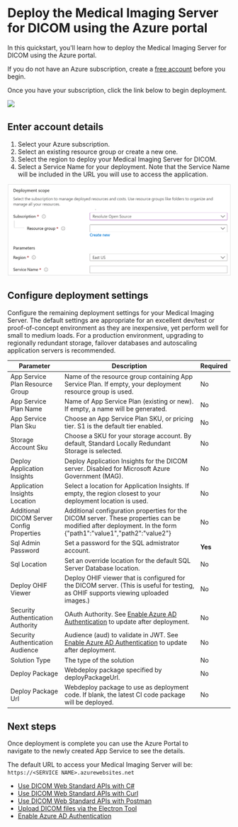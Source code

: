 # Deploy the Medical Imaging Server for DICOM using the Azure portal

In this quickstart, you'll learn how to deploy the Medical Imaging Server for DICOM using the Azure portal.

If you do not have an Azure subscription, create a [free account](https://azure.microsoft.com/free) before you begin.

Once you have your subscription, click the link below to begin deployment.

<a href="https://portal.azure.com/#create/Microsoft.Template/uri/https%3A%2F%2Fdcmcistorage.blob.core.windows.net%2Fcibuild%2Fdefault-azuredeploy.json" target="_blank">
    <img src="https://azuredeploy.net/deploybutton.png"/>
</a>

## Enter account details

1. Select your Azure subscription.
1. Select an existing resource group or create a new one.
1. Select the region to deploy your Medical Imaging Server for DICOM.
1. Select a Service Name for your deployment. Note that the Service Name will be included in the URL you will use to access the application.

![required-deployment-config](../images/required-deployment.png)

## Configure deployment settings

Configure the remaining deployment settings for your Medical Imaging Server. The default settings are appropriate for an excellent dev/test or proof-of-concept environment as they are inexpensive, yet perform well for small to medium loads. For a production environment, upgrading to regionally redundant storage, failover databases and autoscaling application servers is recommended.

| Parameter | Description | Required |
|-|-|-|
| App Service Plan Resource Group | Name of the resource group containing App Service Plan. If empty, your deployment resource group is used. | No |
| App Service Plan Name | Name of App Service Plan (existing or new). If empty, a name will be generated. | No |
| App Service Plan Sku | Choose an App Service Plan SKU, or pricing tier. S1 is the default tier enabled. | No |
| Storage Account Sku | Choose a SKU for your storage account. By default, Standard Locally Redundant Storage is selected. | No |
| Deploy Application Insights | Deploy Application Insights for the DICOM server. Disabled for Microsoft Azure Government (MAG). | No |
| Application Insights Location | Select a location for Application Insights. If empty, the region closest to your deployment location is used. | No |
| Additional DICOM Server Config Properties | Additional configuration properties for the DICOM server. These properties can be modified after deployment. In the form {"path1":"value1","path2":"value2"} | No |
| Sql Admin Password | Set a password for the SQL admistrator account. | **Yes** |
| Sql Location | Set an override location for the default SQL Server Database location. | No |
| Deploy OHIF Viewer | Deploy OHIF viewer that is configured for the DICOM server. (This is useful for testing, as OHIF supports viewing uploaded images.) | No |
| Security Authentication Authority | OAuth Authority. See [Enable Azure AD Authentication](../how-to-guides/enable-authentication-with-tokens.md) to update after deployment. | No |
| Security Authentication Audience | Audience (aud) to validate in JWT. See [Enable Azure AD Authentication](../how-to-guides/enable-authentication-with-tokens.md) to update after deployment. | No |
| Solution Type | The type of the solution | No |
| Deploy Package | Webdeploy package specified by deployPackageUrl. | No |
| Deploy Package Url | Webdeploy package to use as deployment code. If blank, the latest CI code package will be deployed. | No |

## Next steps

Once deployment is complete you can use the Azure Portal to navigate to the newly created App Service to see the details.

The default URL to access your Medical Imaging Server will be: ```https://<SERVICE NAME>.azurewebsites.net```

 - [Use DICOM Web Standard APIs with C#](../tutorials/use-dicom-web-standard-apis-with-cc%23.md)
 - [Use DICOM Web Standard APIs with Curl](../tutorials/use-dicom-web-standard-apis-with-curl.md)
 - [Use DICOM Web Standard APIs with Postman](../tutorials/use-dicom-web-standard-apis-with-postman.md)
 - [Upload DICOM files via the Electron Tool](../../tools/dicom-web-electron)
 - [Enable Azure AD Authentication](../how-to-guides/enable-authentication-with-tokens.md)
